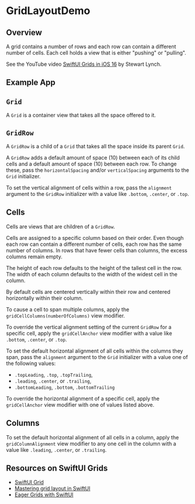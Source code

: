 # GridLayoutDemo

## Overview

A grid contains a number of rows and
each row can contain a different number of cells.
Each cell holds a view that is either "pushing" or "pulling".

See the YouTube video
[SwiftUI Grids in iOS 16](https://www.youtube.com/watch?v=ZU_6RejjIKU)
by Stewart Lynch.

## Example App



## `Grid`

A `Grid` is a container view that takes all the space offered to it.

## `GridRow`

A `GridRow` is a child of a `Grid` that
takes all the space inside its parent `Grid`.

A `GridRow` adds a default amount of space (10)
between each of its child cells
and a default amount of space (10) between each row.
To change these, pass the `horizontalSpacing` and/or `verticalSpacing`
arguments to the `Grid` initializer.

To set the vertical alignment of cells within a row,
pass the `alignment` argument to the `GridRow` initializer
with a value like `.bottom`, `.center`, or `.top`.

## Cells

Cells are views that are children of a `GridRow`.

Cells are assigned to a specific column based on their order.
Even though each row can contain a different number of cells,
each row has the same number of columns.
In rows that have fewer cells than columns,
the excess columns remain empty.

The height of each row defaults to the height of the tallest cell in the row.
The width of each column defaults to the width of the widest cell in the column.

By default cells are centered vertically within their row
and centered horizontally within their column.

To cause a cell to span multiple columns,
apply the `gridCellColumns(numberOfColumns)` view modifier.

To override the vertical alignment setting of the current `GridRow`
for a specific cell, apply the `gridCellAnchor` view modifier
with a value like `.bottom`, `.center`, or `.top`.

To set the default horizontal alignment of all cells
within the columns they span,
pass the `alignment` argument to the `Grid` initializer
with a value one of the following values:

- `.topLeading`, `.top`, `.topTrailing`,
- `.leading`, `.center`, or `.trailing`,
- `.bottomLeading`, `.bottom`, `.bottomTrailing`

To override the horizontal alignment of a specific cell,
apply the `gridCellAnchor` view modifier with one of values listed above.

## Columns

To set the default horizontal alignment of all cells in a column,
apply the `gridColumnAlignment` view modifier to any one cell in the column
with a value like `.leading`, `.center`, or `.trailing`.

## Resources on SwiftUI Grids

- [SwiftUI Grid](https://sarunw.com/posts/swiftui-grid/)
- [Mastering grid layout in SwiftUI](https://swiftwithmajid.com/2022/08/10/mastering-grid-layout-in-swiftui/)
- [Eager Grids with SwiftUI](https://swiftui-lab.com/eager-grids/)
